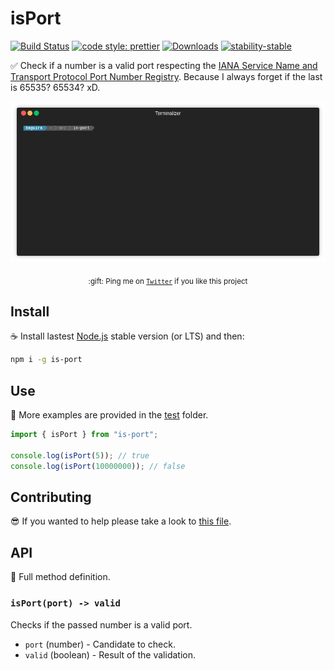 # isPort

[![Build Status](https://travis-ci.org/jesusprubio/is-port.svg?branch=master)](https://travis-ci.org/jesusprubio/is-port)
[![code style: prettier](https://img.shields.io/badge/code_style-prettier-ff69b4.svg?style=flat-square)](https://github.com/prettier/prettier)
[![Downloads](https://img.shields.io/npm/dm/is-port.svg)](https://npmjs.com/is-port)
[![stability-stable](https://img.shields.io/badge/stability-stable-green.svg)](https://github.com/emersion/stability-badges#stable)

:white_check_mark: Check if a number is a valid port respecting the [IANA Service Name and Transport Protocol Port Number Registry](https://www.iana.org/assignments/service-names-port-numbers/service-names-port-numbers.xhtml). Because I always forget if the last is 65535? 65534? xD.

<div align="center">
	<p>
    <img src="https://raw.githubusercontent.com/jesusprubio/is-port/master/artifacts/demo.gif" alt="demo">
	</p>
	<p>
		<sub>:gift: Ping me on <a href="https://twitter.com/jesusprubio"><code>Twitter</code></a> if you like this project</sub>
	</p>
</div>

## Install

:coffee: Install lastest [Node.js](https://nodejs.org/download) stable version (or LTS) and then:

```sh
npm i -g is-port
```

## Use

:pencil: More examples are provided in the [test](src/test) folder.

```javascript
import { isPort } from "is-port";

console.log(isPort(5)); // true
console.log(isPort(10000000)); // false
```

## Contributing

:sunglasses: If you wanted to help please take a look to [this file](.github/CONTRIBUTING.md).

## API

:eyes: Full method definition.

### `isPort(port) -> valid`

Checks if the passed number is a valid port.

- `port` (number) - Candidate to check.
- `valid` (boolean) - Result of the validation.
